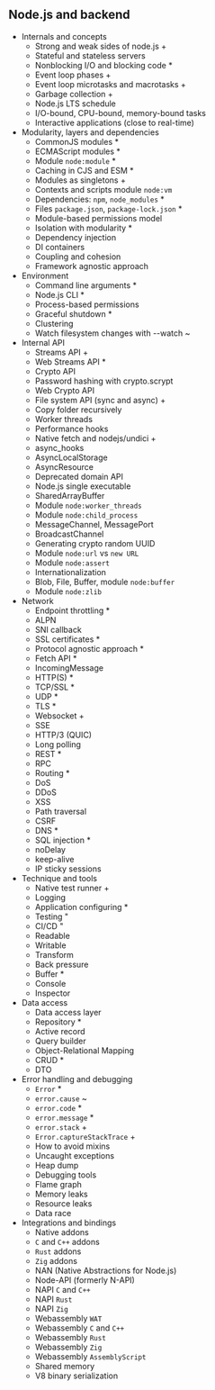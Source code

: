 ## Node.js and backend

- Internals and concepts
  - Strong and weak sides of node.js +
  - Stateful and stateless servers
  - Nonblocking I/O and blocking code \*
  - Event loop phases +
  - Event loop microtasks and macrotasks +
  - Garbage collection +
  - Node.js LTS schedule
  - I/O-bound, CPU-bound, memory-bound tasks
  - Interactive applications (close to real-time)
- Modularity, layers and dependencies
  - CommonJS modules \*
  - ECMAScript modules \*
  - Module `node:module` \*
  - Caching in CJS and ESM \*
  - Modules as singletons +
  - Contexts and scripts module `node:vm`
  - Dependencies: `npm`, `node_modules` \*
  - Files `package.json`, `package-lock.json` \*
  - Module-based permissions model
  - Isolation with modularity \*
  - Dependency injection
  - DI containers
  - Coupling and cohesion
  - Framework agnostic approach
- Environment
  - Command line arguments \*
  - Node.js CLI \*
  - Process-based permissions
  - Graceful shutdown \*
  - Clustering
  - Watch filesystem changes with --watch ~
- Internal API
  - Streams API +
  - Web Streams API \*
  - Crypto API
  - Password hashing with crypto.scrypt
  - Web Crypto API
  - File system API (sync and async) +
  - Copy folder recursively
  - Worker threads
  - Performance hooks
  - Native fetch and nodejs/undici +
  - async_hooks
  - AsyncLocalStorage
  - AsyncResource
  - Deprecated domain API
  - Node.js single executable
  - SharedArrayBuffer
  - Module `node:worker_threads`
  - Module `node:child_process`
  - MessageChannel, MessagePort
  - BroadcastChannel
  - Generating crypto random UUID
  - Module `node:url` vs `new URL`
  - Module `node:assert`
  - Internationalization
  - Blob, File, Buffer, module `node:buffer`
  - Module `node:zlib`
- Network
  - Endpoint throttling \*
  - ALPN
  - SNI callback
  - SSL certificates \*
  - Protocol agnostic approach \*
  - Fetch API \*
  - IncomingMessage
  - HTTP(S) \*
  - TCP/SSL \*
  - UDP \*
  - TLS \*
  - Websocket +
  - SSE
  - HTTP/3 (QUIC)
  - Long polling
  - REST \*
  - RPC
  - Routing \*
  - DoS
  - DDoS
  - XSS
  - Path traversal
  - CSRF
  - DNS \*
  - SQL injection \*
  - noDelay
  - keep-alive
  - IP sticky sessions
- Technique and tools
  - Native test runner +
  - Logging
  - Application configuring \*
  - Testing "
  - CI/CD "
  - Readable
  - Writable
  - Transform
  - Back pressure
  - Buffer \*
  - Console
  - Inspector
- Data access
  - Data access layer
  - Repository \*
  - Active record
  - Query builder
  - Object-Relational Mapping
  - CRUD \*
  - DTO
- Error handling and debugging
  - `Error` \*
  - `error.cause` ~
  - `error.code` \*
  - `error.message` \*
  - `error.stack` +
  - `Error.captureStackTrace` +
  - How to avoid mixins
  - Uncaught exceptions
  - Heap dump
  - Debugging tools
  - Flame graph
  - Memory leaks
  - Resource leaks
  - Data race
- Integrations and bindings
  - Native addons
  - `C` and `C++` addons
  - `Rust` addons
  - `Zig` addons
  - NAN (Native Abstractions for Node.js)
  - Node-API (formerly N-API)
  - NAPI `C` and `C++`
  - NAPI `Rust`
  - NAPI `Zig`
  - Webassembly `WAT`
  - Webassembly `C` and `C++`
  - Webassembly `Rust`
  - Webassembly `Zig`
  - Webassembly `AssemblyScript`
  - Shared memory
  - V8 binary serialization
